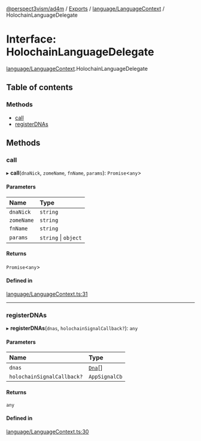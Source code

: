 [@perspect3vism/ad4m](../README.md) / [Exports](../modules.md) / [language/LanguageContext](../modules/language_LanguageContext.md) / HolochainLanguageDelegate

# Interface: HolochainLanguageDelegate

[language/LanguageContext](../modules/language_LanguageContext.md).HolochainLanguageDelegate

## Table of contents

### Methods

- [call](language_LanguageContext.HolochainLanguageDelegate.md#call)
- [registerDNAs](language_LanguageContext.HolochainLanguageDelegate.md#registerdnas)

## Methods

### call

▸ **call**(`dnaNick`, `zomeName`, `fnName`, `params`): `Promise`<`any`\>

#### Parameters

| Name | Type |
| :------ | :------ |
| `dnaNick` | `string` |
| `zomeName` | `string` |
| `fnName` | `string` |
| `params` | `string` \| `object` |

#### Returns

`Promise`<`any`\>

#### Defined in

[language/LanguageContext.ts:31](https://github.com/perspect3vism/ad4m-executor/blob/5a19b63d/core/src/language/LanguageContext.ts#L31)

___

### registerDNAs

▸ **registerDNAs**(`dnas`, `holochainSignalCallback?`): `any`

#### Parameters

| Name | Type |
| :------ | :------ |
| `dnas` | [`Dna`](../classes/language_LanguageContext.Dna.md)[] |
| `holochainSignalCallback?` | `AppSignalCb` |

#### Returns

`any`

#### Defined in

[language/LanguageContext.ts:30](https://github.com/perspect3vism/ad4m-executor/blob/5a19b63d/core/src/language/LanguageContext.ts#L30)

